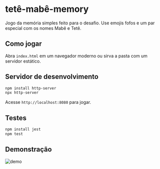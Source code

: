 # tetê-mabê-memory

Jogo da memória simples feito para o desafio. Use emojis fofos e um par especial com os nomes Mabê e Tetê.

## Como jogar
Abra `index.html` em um navegador moderno ou sirva a pasta com um servidor estático.

## Servidor de desenvolvimento
```bash
npm install http-server
npx http-server
```
Acesse `http://localhost:8080` para jogar.

## Testes
```bash
npm install jest
npm test
```

## Demonstração
![demo](assets/demo.gif)
